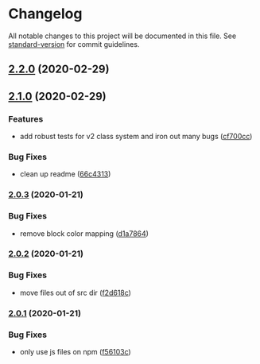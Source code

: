 # Changelog

All notable changes to this project will be documented in this file. See [standard-version](https://github.com/conventional-changelog/standard-version) for commit guidelines.

## [2.2.0](https://github.com/whsha/classes/compare/v2.1.0...v2.2.0) (2020-02-29)

## [2.1.0](https://github.com/whsha/classes/compare/v2.0.3...v2.1.0) (2020-02-29)


### Features

* add robust tests for v2 class system and iron out many bugs ([cf700cc](https://github.com/whsha/classes/commit/cf700cce3c95bcb670f42fd4606722b872e69672))


### Bug Fixes

* clean up readme ([66c4313](https://github.com/whsha/classes/commit/66c43131fd7c7c2fe73ee4b6b01de1f3a784e4b9))

### [2.0.3](https://github.com/whsha/classes/compare/v2.0.2...v2.0.3) (2020-01-21)


### Bug Fixes

* remove block color mapping ([d1a7864](https://github.com/whsha/classes/commit/d1a78646ce49fa0a89f6c42ff78796fc3dc6a576))

### [2.0.2](https://github.com/whsha/classes/compare/v2.0.1...v2.0.2) (2020-01-21)


### Bug Fixes

* move files out of src dir ([f2d618c](https://github.com/whsha/classes/commit/f2d618c4049d671162ccd636e8f6daf231eeb54d))

### [2.0.1](https://github.com/whsha/classes/compare/v2.0.0...v2.0.1) (2020-01-21)


### Bug Fixes

* only use js files on npm ([f56103c](https://github.com/whsha/classes/commit/f56103c76264e3fd33db045d8a6b06693b246713))

                                                                                                                                                                                                                                                                                                                                                                                                                                                                                                                                                                                                                                                                                                                                                                                                                                                                                                                                                                                                                                                                                                                                                                                                                                                                                                                                                                                                                                                                                                                                                                                                                                                                                                                                                                                                                                                   